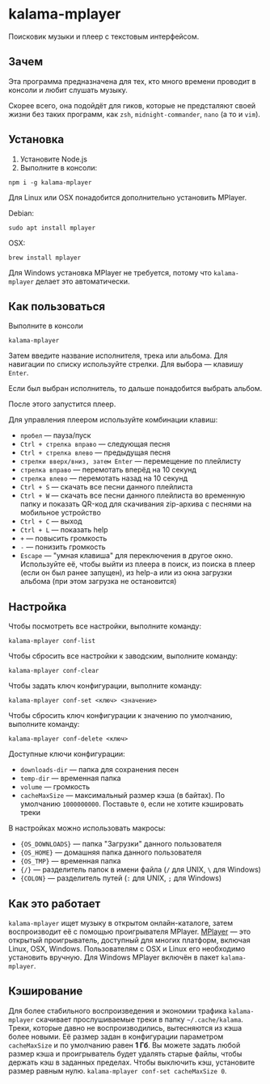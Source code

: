 # kalama-mplayer

Поисковик музыки и плеер с текстовым интерфейсом.

## Зачем

Эта программа предназначена для тех, кто много времени проводит в консоли и любит слушать музыку.

Скорее всего, она подойдёт для гиков, которые не предсталяют своей жизни без таких программ, как `zsh`, `midnight-commander`, `nano` (а то и `vim`).

## Установка

1. Установите Node.js
2. Выполните в консоли:

```
npm i -g kalama-mplayer
```

Для Linux или OSX понадобится дополнительно установить MPlayer.

Debian:

```
sudo apt install mplayer
```

OSX:

```
brew install mplayer
```

Для Windows установка MPlayer не требуется, потому что `kalama-mplayer` делает это автоматически.

## Как пользоваться

Выполните в консоли

```
kalama-mplayer
```

Затем введите название исполнителя, трека или альбома. Для навигации по списку используйте стрелки. Для выбора — клавишу `Enter`.

Если был выбран исполнитель, то дальше понадобится выбрать альбом.

После этого запустится плеер.

Для управления плеером используйте комбинации клавиш:

- `пробел` — пауза/пуск
- `Ctrl + стрелка вправо` — следующая песня
- `Ctrl + стрелка влево` — предыдущая песня
- `стрелки вверх/вниз, затем Enter` — перемещение по плейлисту
- `стрелка вправо` — перемотать вперёд на 10 секунд
- `стрелка влево` — перемотать назад на 10 секунд
- `Ctrl + S` — скачать все песни данного плейлиста
- `Ctrl + W` — скачать все песни данного плейлиста во временную папку и показать QR-код для скачивания zip-архива с песнями на мобильное устройство
- `Ctrl + C` — выход
- `Ctrl + L` — показать help
- `+` — повысить громкость
- `-` — понизить громкость
- `Escape` — "умная клавиша" для переключения в другое окно. Используйте её, чтобы выйти из плеера в поиск, из поиска в плеер (если он был ранее запущен), из help-а или из окна загрузки альбома (при этом загрузка не остановится)

## Настройка

Чтобы посмотреть все настройки, выполните команду:

```
kalama-mplayer conf-list
```

Чтобы сбросить все настройки к заводским, выполните команду:

```
kalama-mplayer conf-clear
```

Чтобы задать ключ конфигурации, выполните команду:

```
kalama-mplayer conf-set <ключ> <значение>
```

Чтобы сбросить ключ конфигурации к значению по умолчанию, выполните команду:

```
kalama-mplayer conf-delete <ключ>
```

Доступные ключи конфигурации:

- `downloads-dir` — папка для сохранения песен
- `temp-dir` — временная папка
- `volume` — громкость
- `cacheMaxSize` — максимальный размер кэша (в байтах). По умолчанию `1000000000`. Поставьте `0`, если не хотите кэшировать треки

В настройках можно использовать макросы:

- `{OS_DOWNLOADS}` — папка "Загрузки" данного пользователя
- `{OS_HOME}` — домашняя папка данного пользователя 
- `{OS_TMP}` — временная папка
- `{/}` — разделитель папок в имени файла (`/` для UNIX, `\` для Windows)
- `{COLON}` — разделитель путей (`:` для UNIX, `;` для Windows)

## Как это работает

`kalama-mplayer` ищет музыку в открытом онлайн-каталоге, затем воспроизводит её с помощью проигрывателя MPlayer. [MPlayer](http://mplayerhq.hu/) — это открытый проигрыватель, доступный для многих платформ, включая Linux, OSX, Windows. Пользователям с OSX и Linux его необходимо установить вручную. Для Windows MPlayer включён в пакет `kalama-mplayer`.

## Кэширование

Для более стабильного воспроизведения и экономии трафика `kalama-mplayer` скачивает прослушиваемые треки в папку `~/.cache/kalama`. Треки, которые давно не воспроизводились, вытесняются из кэша более новыми. Её размер задан в конфигурации параметром `cacheMaxSize` и по умолчанию равен **1 Гб**. Вы можете задать любой размер кэша и проигрыватель будет удалять старые файлы, чтобы держать кэш в заданных пределах. Чтобы выключить кэш, установите размер равным нулю. `kalama-mplayer conf-set cacheMaxSize 0`.